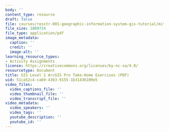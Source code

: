 ```yaml
---
body: ''
content_type: resource
draft: false
file: courses/resstr-001-geographic-information-system-gis-tutorial/mitres_str001iap22_level1_arcgis_takehome.pdf
file_size: 1089724
file_type: application/pdf
image_metadata:
  caption: ''
  credit: ''
  image-alt: ''
learning_resource_types:
- Activity Assignments
license: https://creativecommons.org/licenses/by-nc-sa/4.0/
resourcetype: Document
title: GIS Level 1 ArcGIS Pro Take-Home Exercises (PDF)
uid: 51ca52c4-ca69-43b3-9155-1b31436109e5
video_files:
  video_captions_file: ''
  video_thumbnail_file: ''
  video_transcript_file: ''
video_metadata:
  video_speakers: ''
  video_tags: ''
  youtube_description: ''
  youtube_id: ''
---
```

